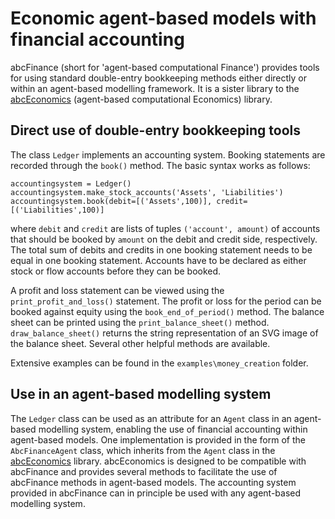 # Economic agent-based models with financial accounting

abcFinance (short for 'agent-based computational Finance') provides tools for using standard double-entry bookkeeping methods either directly or within an agent-based modelling framework. It is a sister library to the [abcEconomics](https://github.com/AB-CE/abce) (agent-based computational Economics) library.

## Direct use of double-entry bookkeeping tools
The class `Ledger` implements an accounting system. Booking statements are recorded through the `book()` method. The basic syntax works as follows:

    accountingsystem = Ledger()
    accountingsystem.make_stock_accounts('Assets', 'Liabilities')
    accountingsystem.book(debit=[('Assets',100)], credit=[('Liabilities',100)]

where `debit` and `credit` are lists of tuples `('account', amount)` of accounts that should be booked by `amount` on the debit and credit side, respectively. The total sum of debits and credits in one booking statement needs to be equal in one booking statement. Accounts have to be declared as either stock or flow accounts before they can be booked. 

A profit and loss statement can be viewed using the `print_profit_and_loss()` statement. The profit or loss for the period can be booked against equity using the `book_end_of_period()` method. The balance sheet can be printed using the `print_balance_sheet()` method. `draw_balance_sheet()` returns the string representation of an SVG image of the balance sheet. Several other helpful methods are available.

Extensive examples can be found in the `examples\money_creation` folder.

## Use in an agent-based modelling system

The `Ledger` class can be used as an attribute for an `Agent` class in an agent-based modelling system, enabling the use of financial accounting within agent-based models. One implementation is provided in the form of the `AbcFinanceAgent` class, which inherits from the `Agent` class in the [abcEconomics](https://github.com/AB-CE/abce) library. abcEconomics is designed to be compatible with abcFinance and provides several methods to facilitate the use of abcFinance methods in agent-based models. The accounting system provided in abcFinance can in principle be used with any agent-based modelling system.